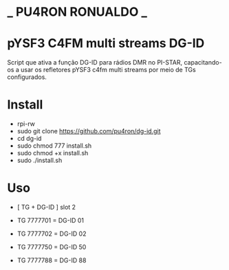 # _ PU4RON RONUALDO _


# pYSF3 C4FM multi streams DG-ID
Script que ativa a função DG-ID para rádios DMR no PI-STAR, capacitando-os a usar os refletores pYSF3 c4fm multi streams por meio de TGs configurados. 


# Install

* rpi-rw
* sudo git clone https://github.com/pu4ron/dg-id.git
* cd dg-id
* sudo chmod 777 install.sh
* sudo chmod +x install.sh
* sudo ./install.sh

# Uso

*  [ TG + DG-ID ] slot 2

*  TG 7777701  = DG-ID 01
*  TG 7777702  = DG-ID 02
*  TG 7777750  = DG-ID 50
*  TG 7777788  = DG-ID 88
